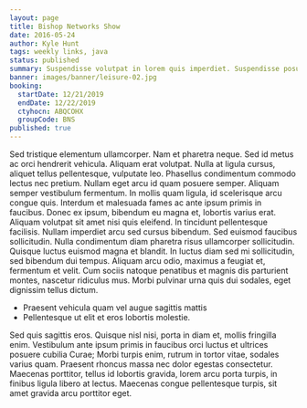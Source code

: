 ```yaml
---
layout: page
title: Bishop Networks Show
date: 2016-05-24
author: Kyle Hunt
tags: weekly links, java
status: published
summary: Suspendisse volutpat in lorem quis imperdiet. Suspendisse posuere libero.
banner: images/banner/leisure-02.jpg
booking:
  startDate: 12/21/2019
  endDate: 12/22/2019
  ctyhocn: ABQCOHX
  groupCode: BNS
published: true
---
```

Sed tristique elementum ullamcorper. Nam et pharetra neque. Sed id metus ac orci hendrerit vehicula. Aliquam erat volutpat. Nulla at ligula cursus, aliquet tellus pellentesque, vulputate leo. Phasellus condimentum commodo lectus nec pretium. Nullam eget arcu id quam posuere semper.
Aliquam semper vestibulum fermentum. In mollis quam ligula, id scelerisque arcu congue quis. Interdum et malesuada fames ac ante ipsum primis in faucibus. Donec ex ipsum, bibendum eu magna et, lobortis varius erat. Aliquam volutpat sit amet nisi quis eleifend. In tincidunt pellentesque facilisis. Nullam imperdiet arcu sed cursus bibendum. Sed euismod faucibus sollicitudin. Nulla condimentum diam pharetra risus ullamcorper sollicitudin. Quisque luctus euismod magna et blandit. In luctus diam sed mi sollicitudin, sed bibendum dui tempus. Aliquam arcu odio, maximus a feugiat et, fermentum et velit. Cum sociis natoque penatibus et magnis dis parturient montes, nascetur ridiculus mus. Morbi pulvinar urna quis dui sodales, eget dignissim tellus dictum.

* Praesent vehicula quam vel augue sagittis mattis
* Pellentesque ut elit et eros lobortis molestie.

Sed quis sagittis eros. Quisque nisl nisi, porta in diam et, mollis fringilla enim. Vestibulum ante ipsum primis in faucibus orci luctus et ultrices posuere cubilia Curae; Morbi turpis enim, rutrum in tortor vitae, sodales varius quam. Praesent rhoncus massa nec dolor egestas consectetur. Maecenas porttitor, tellus id lobortis gravida, lorem arcu porta turpis, in finibus ligula libero at lectus. Maecenas congue pellentesque turpis, sit amet gravida arcu porttitor eget.
